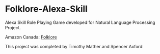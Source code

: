 # Folklore-Alexa-Skill
Alexa Skill Role Playing Game developed for Natural Language Processing Project.

Amazon Canada: [Folklore](https://www.amazon.ca/gp/product/B07P6V9V59?ie=UTF8&path=%2Fgp%2Fproduct%2FB07P6V9V59&ref_=sr_1_fkmrnull_2&useRedirectOnSuccess=1&)

This project was completed by 
Timothy Mather and Spencer Axford
